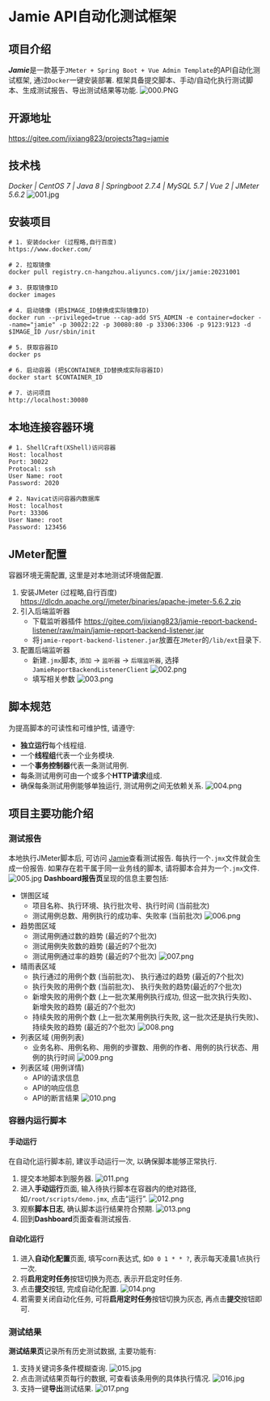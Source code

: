 # Jamie API自动化测试框架
## 项目介绍
***Jamie***是一款基于`JMeter + Spring Boot + Vue Admin Template`的API自动化测试框架, 通过`Docker`一键安装部署. 框架具备提交脚本、手动/自动化执行测试脚本、生成测试报告、导出测试结果等功能.
![000.PNG](src%2Fmain%2Fresources%2FREADME%2F000.PNG)
## 开源地址
https://gitee.com/jixiang823/projects?tag=jamie
## 技术栈
*Docker | CentOS 7 | Java 8 | Springboot 2.7.4 | MySQL 5.7 | Vue 2 | JMeter 5.6.2*
![001.jpg](src%2Fmain%2Fresources%2FREADME%2F001.jpg)
## 安装项目
```log
# 1. 安装docker (过程略,自行百度)
https://www.docker.com/

# 2. 拉取镜像
docker pull registry.cn-hangzhou.aliyuncs.com/jix/jamie:20231001

# 3. 获取镜像ID
docker images

# 4. 启动镜像 (把$IMAGE_ID替换成实际镜像ID)
docker run --privileged=true --cap-add SYS_ADMIN -e container=docker --name="jamie" -p 30022:22 -p 30080:80 -p 33306:3306 -p 9123:9123 -d  $IMAGE_ID /usr/sbin/init

# 5. 获取容器ID
docker ps

# 6. 启动容器 (把$CONTAINER_ID替换成实际容器ID)
docker start $CONTAINER_ID

# 7. 访问项目
http://localhost:30080
```

## 本地连接容器环境
```log
# 1. ShellCraft(XShell)访问容器
Host: localhost
Port: 30022
Protocal: ssh
User Name: root
Password: 2020

# 2. Navicat访问容器内数据库
Host: localhost
Port: 33306
User Name: root
Password: 123456
```

## JMeter配置
容器环境无需配置, 这里是对本地测试环境做配置.
1. 安装JMeter (过程略,自行百度)
   https://dlcdn.apache.org//jmeter/binaries/apache-jmeter-5.6.2.zip
2. 引入后端监听器
    * 下载监听器插件 https://gitee.com/jixiang823/jamie-report-backend-listener/raw/main/jamie-report-backend-listener.jar
    * 将`jamie-report-backend-listener.jar`放置在`JMeter`的`/lib/ext`目录下.
3. 配置后端监听器
    * 新建`.jmx`脚本, `添加` -> `监听器` -> `后端监听器`, 选择 `JamieReportBackendListenerClient`
      ![002.png](src%2Fmain%2Fresources%2FREADME%2F002.png)
    * 填写相关参数
      ![003.png](src%2Fmain%2Fresources%2FREADME%2F003.png)
## 脚本规范
为提高脚本的可读性和可维护性, 请遵守:
* **独立运行**每个线程组.
* 一个**线程组**代表一个业务模块.
* 一个**事务控制器**代表一条测试用例.
* 每条测试用例可由一个或多个**HTTP请求**组成.
* 确保每条测试用例能够单独运行, 测试用例之间无依赖关系.
![004.png](src%2Fmain%2Fresources%2FREADME%2F004.png)
## 项目主要功能介绍
### 测试报告
本地执行JMeter脚本后, 可访问 [Jamie](http://localhost:30080/#/dashboard)查看测试报告. 每执行一个`.jmx`文件就会生成一份报告. 如果存在若干属于同一业务线的脚本, 请将脚本合并为一个`.jmx`文件.
![005.jpg](src%2Fmain%2Fresources%2FREADME%2F005.jpg)
**Dashboard报告页**呈现的信息主要包括:
* 饼图区域
   * 项目名称、执行环境、执行批次号、执行时间 (当前批次)
   * 测试用例总数、用例执行的成功率、失败率 (当前批次)
     ![006.png](src%2Fmain%2Fresources%2FREADME%2F006.png)
* 趋势图区域
   * 测试用例通过数的趋势 (最近的7个批次)
   * 测试用例失败数的趋势 (最近的7个批次)
   * 测试用例通过率的趋势 (最近的7个批次)
     ![007.png](src%2Fmain%2Fresources%2FREADME%2F007.png)
* 晴雨表区域
   * 执行通过的用例个数  (当前批次)、 执行通过的趋势 (最近的7个批次)
   * 执行失败的用例个数  (当前批次)、 执行失败的趋势(最近的7个批次)
   * 新增失败的用例个数 (上一批次某用例执行成功, 但这一批次执行失败)、 新增失败的趋势 (最近的7个批次)
   * 持续失败的用例个数 (上一批次某用例执行失败, 这一批次还是执行失败)、 持续失败的趋势 (最近的7个批次)
     ![008.png](src%2Fmain%2Fresources%2FREADME%2F008.png)
* 列表区域 (用例列表)
   * 业务名称、用例名称、用例的步骤数、用例的作者、用例的执行状态、用例的执行时间
     ![009.png](src%2Fmain%2Fresources%2FREADME%2F009.png)
* 列表区域 (用例详情)
   * API的请求信息
   * API的响应信息
   * API的断言结果
     ![010.png](src%2Fmain%2Fresources%2FREADME%2F010.png)
### 容器内运行脚本
#### 手动运行
在自动化运行脚本前, 建议手动运行一次, 以确保脚本能够正常执行.
1. 提交本地脚本到服务器.
   ![011.png](src%2Fmain%2Fresources%2FREADME%2F011.png)
2. 进入**手动运行**页面, 输入待执行脚本在容器内的绝对路径, 如`/root/scripts/demo.jmx`, 点击“运行”.
   ![012.png](src%2Fmain%2Fresources%2FREADME%2F012.png)
3. 观察**脚本日志**, 确认脚本运行结果符合预期.
   ![013.png](src%2Fmain%2Fresources%2FREADME%2F013.png)
4. 回到**Dashboard**页面查看测试报告.

#### 自动化运行
1. 进入**自动化配置**页面, 填写corn表达式, 如`0 0 1 * * ?`, 表示每天凌晨1点执行一次.
2. 将**启用定时任务**按钮切换为亮态, 表示开启定时任务.
3. 点击**提交**按钮, 完成自动化配置.
   ![014.png](src%2Fmain%2Fresources%2FREADME%2F014.png)
4. 若需要关闭自动化任务, 可将**启用定时任务**按钮切换为灰态, 再点击**提交**按钮即可.

### 测试结果
**测试结果页**记录所有历史测试数据, 主要功能有:
1. 支持关键词多条件模糊查询.
   ![015.jpg](src%2Fmain%2Fresources%2FREADME%2F015.jpg)
2. 点击测试结果页每行的数据, 可查看该条用例的具体执行情况.
   ![016.jpg](src%2Fmain%2Fresources%2FREADME%2F016.jpg)
3. 支持一键**导出**测试结果.
   ![017.png](src%2Fmain%2Fresources%2FREADME%2F017.png)
